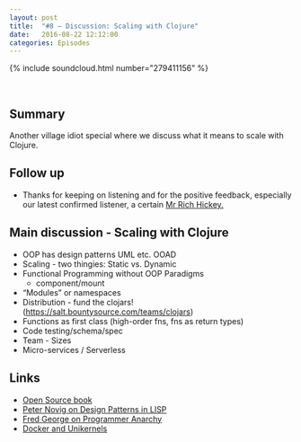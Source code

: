 ```yaml
---
layout: post
title:  "#8 – Discussion: Scaling with Clojure"
date:   2016-08-22 12:12:00
categories: Episodes
---
```


{% include soundcloud.html number="279411156" %}

<br>

## Summary

Another village idiot special where we discuss  what it means to scale with Clojure.

## Follow up
- Thanks for keeping on listening and for the positive feedback, especially our latest confirmed listener, a
certain <a href="https://twitter.com/richhickey/status/768873570789421056">Mr Rich Hickey.</a>

## Main discussion - Scaling with Clojure

- OOP has design patterns UML etc. OOAD
- Scaling - two thingies: Static vs. Dynamic
- Functional Programming without OOP Paradigms
    - component/mount
- “Modules” or namespaces
- Distribution - fund the clojars! (https://salt.bountysource.com/teams/clojars)
- Functions as first class (high-order fns, fns as return types)
- Code testing/schema/spec
- Team - Sizes
- Micro-services / Serverless

## Links

- <a href="http://aosabook.org/en/index.html" target="_blank">Open Source book</a>
- <a href="http://norvig.com/design-patterns/design-patterns.pdf"
     target="_blank">Peter Novig on Design Patterns in LISP</a>
- <a href="https://www.youtube.com/results?search_query=fred+george+programmer+anarchy"
     target="_blank">Fred George on Programmer Anarchy</a>
- <a href="https://blog.docker.com/2016/01/unikernel/" target="_blank">Docker and Unikernels</a>
